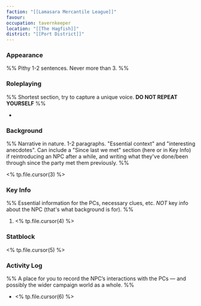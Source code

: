 ```yaml
---
faction: "[[Lamasara Mercantile League]]"
favour: 
occupation: tavernkeeper
location: "[[The Hagfish]]"
district: "[[Port District]]"
---
```

### Appearance

%% Pithy 1-2 sentences. Never more than 3. %%

### Roleplaying

%% Shortest section, try to capture a unique voice. __DO NOT REPEAT YOURSELF__ %%

- 

### Background

%% Narrative in nature. 1-2 paragraphs. "Essential context" and "interesting anecdotes". Can include a "Since last we met" section (here or in Key Info) if reintroducing an NPC after a while, and writing what they've done/been through since the party met them previously. %%

<% tp.file.cursor(3) %>

### Key Info

%% Essential information for the PCs, necessary clues, etc. _NOT_ key info about the NPC (that's what background is for). %%

1. <% tp.file.cursor(4) %>

### Statblock

<% tp.file.cursor(5) %>

### Activity Log 

%% A place for you to record the NPC’s interactions with the PCs — and possibly the wider campaign world as a whole. %%

- <% tp.file.cursor(6) %>

